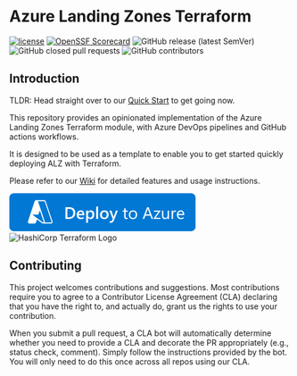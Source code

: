 # Azure Landing Zones Terraform

[![license](https://img.shields.io/badge/License-MIT-purple.svg)](LICENSE)
[![OpenSSF Scorecard](https://api.scorecard.dev/projects/github.com/Azure/alz-terraform-accelerator/badge)](https://scorecard.dev/viewer/?uri=github.com/Azure/alz-terraform-accelerator)
![GitHub release (latest SemVer)](https://img.shields.io/github/v/release/Azure/alz-terraform-accelerator?style=flat&logo=github)
![GitHub closed pull requests](https://img.shields.io/github/issues-pr-closed/Azure/alz-terraform-accelerator)
![GitHub contributors](https://img.shields.io/github/contributors/Azure/alz-terraform-accelerator)

## Introduction

TLDR: Head straight over to our [Quick Start](https://github.com/Azure/alz-terraform-accelerator/wiki/%5BUser-Guide%5D-Quick-Start) to get going now.

This repository provides an opinionated implementation of the Azure Landing Zones Terraform module, with Azure DevOps pipelines and GitHub actions workflows.

It is designed to be used as a template to enable you to get started quickly deploying ALZ with Terraform.

Please refer to our [Wiki](https://github.com/Azure/alz-terraform-accelerator/wiki) for detailed features and usage instructions.

<picture>
  <source media="(prefers-color-scheme: dark)" srcset="./docs/wiki/media/MS-Azure_logo_horiz_c-white_rgb.png">
  <source media="(prefers-color-scheme: light)" srcset="./docs/wiki/media/MS-Azure_logo_horiz_c-gray_rgb.png">
  <img src="https://raw.githubusercontent.com/Azure/azure-quickstart-templates/master/1-CONTRIBUTION-GUIDE/images/deploytoazure.svg?sanitize=true" alt="DTA-Button-ALZ" data-linktype="external">
</picture>

<br/>

<picture>
  <source media="(prefers-color-scheme: dark)" srcset="./docs/wiki/media/Terraform_PrimaryLogo_ColorWhite_RGB.png">
  <source media="(prefers-color-scheme: light)" srcset="./docs/wiki/media/Terraform_PrimaryLogo_Color_RGB.png">
  <img width="35%" padding="4%" alt="HashiCorp Terraform Logo" src="./docs/wiki/media/Terraform_PrimaryLogo_ColorWhite_RGB.png">
</picture>

## Contributing

This project welcomes contributions and suggestions.  Most contributions require you to agree to a
Contributor License Agreement (CLA) declaring that you have the right to, and actually do, grant us
the rights to use your contribution.

When you submit a pull request, a CLA bot will automatically determine whether you need to provide
a CLA and decorate the PR appropriately (e.g., status check, comment). Simply follow the instructions
provided by the bot. You will only need to do this once across all repos using our CLA.
